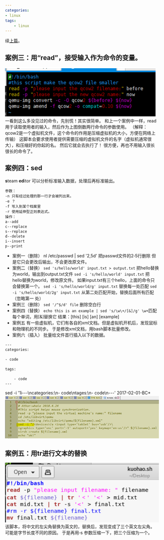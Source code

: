 ```yaml
---
categories:
- linux
tags: 
    - linux
---
```

续[上篇](https://whale3070.github.io/linux/2016/01/01/shell%E5%85%A5%E9%97%A8/)。
## 案例三：用“read”，接受输入作为命令的变量。
![1](https://raw.githubusercontent.com/Whale3070/Whale3070.github.io/master/images/0424/1.PNG)
一看到这么多没见过的命令，先别慌！其实很简单。
和上一个案例中一样，read用于读取使用者的输入，然后作为上图倒数两行命令的参数使用。
（解释：qcow2是一个虚拟机文件，这个命令的作用是压缩虚拟机的大小，方便在网络上传输）
这脚本会要求使用者提供需要压缩的虚拟机文件的名字（虚拟机通常很大），和压缩好的你起的名。
然后它就会去执行了！
很方便，再也不用输入很长很长的命令了。

## 案例四：sed
**s**team **ed**itor
可以分析标准输入数据，处理后再标准输出。
```
参数：
‐n 只有经过处理的那一行才会被列出来。
‐e ？
‐f 写入到某个档案里
‐r 使用延伸型正则表达式。
操作：
a‐‐add
c‐‐replace
s‐‐replace
d‐‐delete
i‐‐insert
p‐‐print
```
- 案例一（删除）
nl /etc/passwd | sed '2,5d' 把passwd文件的2‐5行删除
但是它只会更改后输出，不会更改原文件。
- 案例二（替换）
`sed 's/hello/world' input.txt > output.txt`
 把hello替换为world，输出到output.txt文件
`sed ‐i 's/hello/world' input.txt` 把hello替换为world，修改原文件。
如果input.txt有三个hello，上面的命令只会替换第一个。
`sed ‐i 's/hello/world/g' input.txt` 替换每一处匹配
`sed ‐i 's/hello/world/2g' input.txt` 从第二处匹配开始，替换后面所有匹配（忽略第一
处）
- 案例三（删除）
`sed '/^$/d' file` 删除空白行
- 案例四（替换）
`echo this is an example | sed 's/\w\+/[&]/g' \w+`匹配每个单词，用[&]替换它
结果：[this] [is] [an] [example]
- 案例五
有一些虚拟机，它们有各自的xml文档。但是虚拟机开机后，发现鼠标和物理机的不同步。
于是修改xml文档，用bash脚本批量修改。
- 案例六（插入）
批量给文件首行插入以下的数据。
```
---
categories:

- code

tags: 

    - code
---
```
sed -i '1i---\ncategories:\n- code\ntages:\n- code\n---' 2017-02-01-BC*
![2](https://raw.githubusercontent.com/Whale3070/Whale3070.github.io/master/images/0424/2.PNG)
## 案例五：用tr进行文本的替换
![3](https://raw.githubusercontent.com/Whale3070/Whale3070.github.io/master/images/0424/3.PNG)
该脚本，将中文的左尖角替换为英文的，替换后，发现变成了三个英文左尖角。
可能是字节长度不同的原因。
于是再用‐s 参数压缩一下，把三个压缩为一个。


